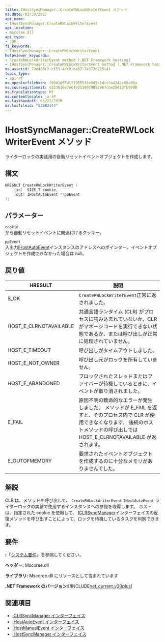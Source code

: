 ```yaml
---
title: IHostSyncManager::CreateRWLockWriterEvent メソッド
ms.date: 03/30/2017
api_name:
- IHostSyncManager.CreateRWLockWriterEvent
api_location:
- mscoree.dll
api_type:
- COM
f1_keywords:
- IHostSyncManager::CreateRWLockWriterEvent
helpviewer_keywords:
- CreateRWLockWriterEvent method [.NET Framework hosting]
- IHostSyncManager::CreateRWLockWriterEvent method [.NET Framework hosting]
ms.assetid: 70e488c2-cf53-4dc0-ba52-74372d215c41
topic_type:
- apiref
ms.openlocfilehash: f00d166541f7955516e9d5c1dce2a4342c08ad0a
ms.sourcegitcommit: d223616e7e6fe2139079052e6fcbe25413fb9900
ms.translationtype: MT
ms.contentlocale: ja-JP
ms.lasthandoff: 05/22/2020
ms.locfileid: "83803144"
---
```

# <a name="ihostsyncmanagercreaterwlockwriterevent-method"></a>IHostSyncManager::CreateRWLockWriterEvent メソッド
ライターロックの実装用の自動リセットイベントオブジェクトを作成します。  
  
## <a name="syntax"></a>構文  
  
```cpp  
HRESULT CreateRWLockWriterEvent (  
    [in]  SIZE_T cookie,  
    [out] IHostAutoEvent **ppEvent  
);  
```  
  
## <a name="parameters"></a>パラメーター  
 `cookie`  
 から自動リセットイベントに関連付けるクッキー。  
  
 `ppEvent`  
 入出力[IHostAutoEvent](ihostautoevent-interface.md)インスタンスのアドレスへのポインター。イベントオブジェクトを作成できなかった場合は null。  
  
## <a name="return-value"></a>戻り値  
  
|HRESULT|説明|  
|-------------|-----------------|  
|S_OK|`CreateRWLockWriterEvent`正常に返されました。|  
|HOST_E_CLRNOTAVAILABLE|共通言語ランタイム (CLR) がプロセスに読み込まれていないか、CLR がマネージコードを実行できない状態であるか、または呼び出しが正常に処理されていません。|  
|HOST_E_TIMEOUT|呼び出しがタイムアウトしました。|  
|HOST_E_NOT_OWNER|呼び出し元がロックを所有していません。|  
|HOST_E_ABANDONED|ブロックされたスレッドまたはファイバーが待機しているときに、イベントが取り消されました。|  
|E_FAIL|原因不明の致命的なエラーが発生しました。 メソッドが E_FAIL を返すと、そのプロセス内で CLR が使用できなくなります。 後続のホストメソッドの呼び出しでは HOST_E_CLRNOTAVAILABLE が返されます。|  
|E_OUTOFMEMORY|要求されたイベントオブジェクトを作成するのに十分なメモリがありませんでした。|  
  
## <a name="remarks"></a>解説  
 CLR は、メソッドを呼び出して、 `CreateRWLockWriterEvent` `IHostAutoEvent` ライターロックの実装で使用するインスタンスへの参照を取得します。 ホストは、指定された cookie を使用して、 [ICLRSyncManager](iclrsyncmanager-interface.md)インターフェイスの反復メソッドを呼び出すことによって、ロックを待機しているタスクを判別できます。  
  
## <a name="requirements"></a>要件  
 **:**「[システム要件](../../get-started/system-requirements.md)」を参照してください。  
  
 **ヘッダー:** Mscoree.dll  
  
 **ライブラリ:** Mscoree.dll にリソースとして含まれています  
  
 **.NET Framework のバージョン:**[!INCLUDE[net_current_v20plus](../../../../includes/net-current-v20plus-md.md)]  
  
## <a name="see-also"></a>関連項目

- [ICLRSyncManager インターフェイス](iclrsyncmanager-interface.md)
- [IHostAutoEvent インターフェイス](ihostautoevent-interface.md)
- [IHostManualEvent インターフェイス](ihostmanualevent-interface.md)
- [IHostSyncManager インターフェイス](ihostsyncmanager-interface.md)
